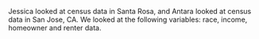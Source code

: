 Jessica looked at census data in Santa Rosa, and Antara looked at census data in San Jose, CA. 
We looked at the following variables: race, income, homeowner and renter data. 
